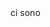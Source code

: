 <!doctype html>
<html lang="en">
<head>
<meta charset="utf-8">
<meta name="viewport" content="width=device-width, initial-scale=1">
<title>Bootstrap demo</title>
<!--google font robot mono-->
<link rel="preconnect" href="https://fonts.googleapis.com">
<link rel="preconnect" href="https://fonts.gstatic.com"
crossorigin>
<link href="https://fonts.googleapis.com/css2?family=Roboto+Mono:wght@500&display=swap"
rel="stylesheet">
<!--end-google font-->
<!--icona-->
<link rel="stylesheet" 
href="https://cdn.jsdelivr.net/npm/bootstrap-icons@1.11.2/font/bootstrap-icons.min.css">
<!--end-icona-->
<!--bootstrap-->
<link href="https://cdn.jsdelivr.net/npm/bootstrap@5.3.2/dist/css/bootstrap.min.css"
rel="stylesheet" 
integrity="sha384-T3c6CoIi6uLrA9TneNEoa7RxnatzjcDSCmG1MXxSR1GAsXEV/Dwwykc2MPK8M2HN"
crossorigin="anonymous">
<!--end-bootstrap-->
<!--css-->
<link rel="stylesheet" href="style.css">
<!--end-css-->
</head>
<body>
    



<div>
<a> ci sono </a>
</div?


<!--bootstrap-->
<script src="https://cdn.jsdelivr.net/npm/bootstrap@5.3.2/dist/js/bootstrap.bundle.min.js" 
integrity="sha384-C6RzsynM9kWDrMNeT87bh95OGNyZPhcTNXj1NW7RuBCsyN/o0jlpcV8Qyq46cDfL" 
crossorigin="anonymous"></script>
<!--end-bootstrap-->
<!--javascript-->
<script src="main.js"></script>
<!--end-javascript-->
</body>
</html>